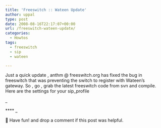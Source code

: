 ```yaml
---
title: 'Freeswitch :: Wateen Update'
author: uppal
type: post
date: 2008-08-16T22:17:07+00:00
url: /freeswitch-wateen-update/
categories:
  - Howtos
tags:
  - freeswitch
  - sip
  - wateen

---
```

Just a quick update , anthm @ freeswitch.org has fixed the bug in freeswitch that was preventing the switch to register with Wateen&#8217;s gateway. So , go , grab the latest freeswitch code from svn and compile. Here are the settings for your sip_profile

_<gateway name=&#8221;wateen.net&#8221;>  
<param name=&#8221;username&#8221; value=&#8221;021XXXXXX&#8221;/>  
**<param name=&#8221;auth-username&#8221; value=&#8221;021XXXXXX@wateen.net&#8221;/>**  
<param name=&#8221;password&#8221; value=&#8221;&#8221;/>  
<param name=&#8221;register-proxy&#8221; value=&#8221;sip:58.27.240.22:9060&#8243;/>  
<param name=&#8221;register&#8221; value=&#8221;true&#8221;/>  
</gateway>_

🙂 Have fun! and drop a comment if this post was helpful.

<!-- AdSense Now! Lite: PreFiltered - NoAds [ WP is not in the loop. ] -->
